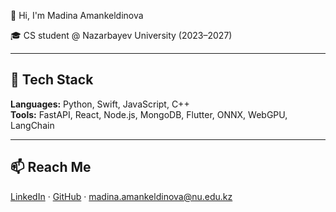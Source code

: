 </p> 👋 Hi, I'm Madina Amankeldinova

🎓 CS student @ Nazarbayev University (2023–2027)   

---

## 🔧 Tech Stack  
**Languages:** Python, Swift, JavaScript, C++  
**Tools:** FastAPI, React, Node.js, MongoDB, Flutter, ONNX, WebGPU, LangChain  


---

## 📫 Reach Me

[LinkedIn](https://linkedin.com/in/madina-amankeldinova) · [GitHub](https://github.com/AmankeldinovaMadina) · madina.amankeldinova@nu.edu.kz

<!--
**AmankeldinovaMadina/AmankeldinovaMadina** is a ✨ _special_ ✨ repository because its `README.md` (this file) appears on your GitHub profile.

Here are some ideas to get you started:

- 🔭 I’m currently working on ...
- 🌱 I’m currently learning ...
- 👯 I’m looking to collaborate on ...
- 🤔 I’m looking for help with ...
- 💬 Ask me about ...
- 📫 How to reach me: ...
- 😄 Pronouns: ...
- ⚡ Fun fact: ...
-->
